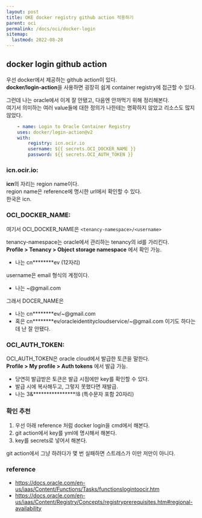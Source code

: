 ```yaml
---
layout: post
title: OKE docker registry github action 적용하기
parent: oci
permalink: /docs/oci/docker-login
sitemap:
  lastmod: 2022-08-28
---
```


## docker login github action

우선 docker에서 제공하는 github action이 있다.  
**docker/login-action**을 사용하면 굉장히 쉽게 container registry에 접근할 수 있다.  

그런데 나는 oracle에서 이게 잘 안됐고, 다음엔 안까먹기 위해 정리해본다.  
여기서 의미하는 여러 value들에 대한 정의가 나한테는 명확하지 않았고 리소스도 많지 않았다.

```yml
    - name: Login to Oracle Container Registry
    uses: docker/login-action@v2
    with:
        registry: icn.ocir.io
        username: ${{ secrets.OCI_DOCKER_NAME }}
        password: ${{ secrets.OCI_AUTH_TOKEN }}
```

### icn.ocir.io:  

**icn**의 자리는 region name이다.  
region name은 reference에 명시한 url에서 확인할 수 있다.  
한국은 icn.

### OCI_DOCKER_NAME:  

여기서 OCI_DOCKER_NAME은 `<tenancy-namespace>/<username>`

tenancy-namespace는 oracle에서 관리하는 tenancy의 id를 가리킨다.  
**Profile > Tenancy > Object storage namespace** 에서 확인 가능.  
- 나는 cn\*\*\*\*\*\*\*\*ev (12자리)

username은 email 형식의 계정이다.
- 나는 ~@gmail.com

그래서 DOCER_NAME은
- 나는 cn\*\*\*\*\*\*\*\*ev/~@gmail.com
- 혹은 cn\*\*\*\*\*\*\*\*ev/oracleidentitycloudservice/~@gmail.com 이기도 하다는데 난 잘 안됐다.

### OCI_AUTH_TOKEN:  

OCI_AUTH_TOKEN은 oracle cloud에서 발급한 토큰을 말한다.  
**Profile > My profile > Auth tokens** 에서 발급 가능.  
- 당연히 발급받은 토큰은 발급 시점에만 key를 확인할 수 있다.
- 발급 시에 복사해두고, 그렇지 못했다면 재발급.
- 나는 3&\*\*\*\*\*\*\*\*\*\*\*\*\*\*\*\*!8 (특수문자 포함 20자리)

### 확인 추천

1. 우선 아래 reference 처럼 docker login을 cmd에서 해본다.  
2. git action에서 key를 yml에 명시해서 해본다.
3. key를 secrets로 넣어서 해본다.

git action에서 그냥 하려다가 몇 번 실패하면 스트레스가 이만 저만이 아니다.

### reference

- https://docs.oracle.com/en-us/iaas/Content/Functions/Tasks/functionslogintoocir.htm
- https://docs.oracle.com/en-us/iaas/Content/Registry/Concepts/registryprerequisites.htm#regional-availability